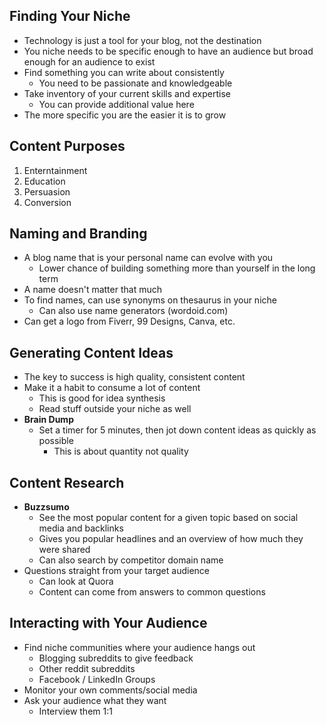 ## Finding Your Niche

- Technology is just a tool for your blog, not the destination
- You niche needs to be specific enough to have an audience but broad enough for an audience to exist
- Find something you can write about consistently
  - You need to be passionate and knowledgeable
- Take inventory of your current skills and expertise
  - You can provide additional value here
- The more specific you are the easier it is to grow

## Content Purposes

1. Enterntainment
2. Education
3. Persuasion
4. Conversion

## Naming and Branding

- A blog name that is your personal name can evolve with you 
  - Lower chance of building something more than yourself in the long term
- A name doesn't matter that much
- To find names, can use synonyms on thesaurus in your niche
  - Can also use name generators (wordoid.com)
- Can get a logo from Fiverr, 99 Designs, Canva, etc.

## Generating Content Ideas

- The key to success is high quality, consistent content
- Make it a habit to consume a lot of content
  - This is good for idea synthesis
  - Read stuff outside your niche as well
- **Brain Dump**
  - Set a timer for 5 minutes, then jot down content ideas as quickly as possible
    - This is about quantity not quality

## Content Research

- **Buzzsumo**
  - See the most popular content for a given topic based on social media and backlinks
  - Gives you popular headlines and an overview of how much they were shared
  - Can also search by competitor domain name
- Questions straight from your target audience
  - Can look at Quora
  - Content can come from answers to common questions

## Interacting with Your Audience

- Find niche communities where your audience hangs out
  - Blogging subreddits to give feedback
  - Other reddit subreddits
  - Facebook / LinkedIn Groups
- Monitor your own comments/social media
- Ask your audience what they want
  - Interview them 1:1
